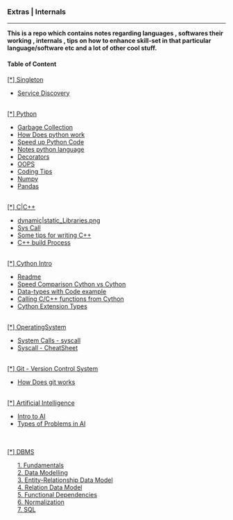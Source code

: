 <h3>Extras | Internals </h3><hr>
<b>This is a repo which contains notes regarding languages , softwares their working , internals , tips on how to enhance skill-set in that particular language/software etc and a lot of other cool stuff.</b>
  <br>
 <h4>Table of Content</h4>
<a href="./Singleton"> [*] Singleton</a>
  <ul>
    <li><a href="./Singleton/ServiceDiscovery.md "&emsp; &emsp; &emsp;>Service Discovery</a></li>
  </ul>
<br>
  <a href="./python/"> [*] Python </a>
<br>
  <ul>
  <li><a href="./python/GarbageCollection.md "&emsp; &emsp; &emsp;>Garbage Collection</a></li>
  <li><a href="./python/HowDoesItWorks.md " &emsp; &emsp; &emsp; >How Does python work</a></li>
  <li><a href="./python/SpeedUpPython.md " &emsp; &emsp; &emsp; >Speed up Python Code</a></li>
  <li><a href="./python/Notes.md " &emsp; &emsp; &emsp; >Notes python language</a></li>
  <li><a href="./python/Decorators.md " &emsp; &emsp; &emsp; >Decorators</a></li>
  <li><a href="./python/OOPS.md " &emsp; &emsp; &emsp; >OOPS</a></li>
  <li><a href="./python/CodingTips.md " &emsp; &emsp; &emsp; >Coding Tips</a></li>
  <li><a href="./python/Numpy/README.md " &emsp; &emsp; &emsp; >Numpy</a></li>
  <li><a href="./python/Pandas/README.md " &emsp; &emsp; &emsp; >Pandas</a></li>
  </ul>
<br>
   <a href="./C|C++/"> [*] C|C++ </a>
  <ul>
  <li><a href="./C|C++/dynamic|static_Libraries.png "&emsp; &emsp; &emsp;>dynamic|static_Libraries.png</a></li>
  <li><a href="./C|C++/syscall-pic.png "&emsp; &emsp; &emsp;>Sys Call</a></li>
  <li><a href="./C|C++/CPP-points.md "&emsp; &emsp; &emsp;>Some tips for writing C++</a></li>
  <li><a href="./C|C++/BuildProcess.md "&emsp; &emsp; &emsp;>C++ build Process</a></li>
  </ul>
<br>
   <a href="./Cython/"> [*] Cython Intro</a>
  <ul>
  <li><a href="./Cython/README.md "&emsp; &emsp; &emsp;>Readme</a></li>
  <li><a href="./Cython/Examples/First"&emsp; &emsp; &emsp;>Speed Comparison Cython vs Cython</a></li>
  <li><a href="./Cython/Examples/Second"&emsp; &emsp; &emsp;> Data-types with Code example</a></li>
  <li><a href="./Cython/Examples/Third"&emsp; &emsp; &emsp;> Calling C/C++ functions from Cython</a></li>
  <li><a href="./Cython/Examples/Fourth"&emsp; &emsp; &emsp;> Cython Extension Types</a></li>
  </ul>
<br>
   <a href="./OperatingSystem/"> [*] OperatingSystem</a>
  <ul>
  <li><a href="./OperatingSystem/syscall.md "&emsp; &emsp; &emsp;>System Calls - syscall</a></li>
  <li><a href="./OperatingSystem/syscallCheatSheet.md " &emsp; &emsp; &emsp; >Syscall - CheatSheet</a></li>
  </ul>
<br>
   <a href="./git/"> [*] Git - Version Control System</a>
  <ul>
  <li><a href="./git/HowDoesItWorks.md " &emsp; &emsp; &emsp; >How Does git works</a></li>
  </ul>

<br>
   <a href="./AI/"> [*] Artificial Intelligence</a>
  <ul>
  <li><a href="./AI/1.md " &emsp; &emsp; &emsp; >Intro to AI<a></li>
  <li><a href="./AI/2.md " &emsp; &emsp; &emsp; >Types of Problems in AI<a></li>
  </ul>
<br>

<br>
  <a href="./DBMS/"> [*] DBMS</a>
  <ul>
  <a href='./DBMS/1.md'> 1. Fundamentals</a><br>
  <a href='./DBMS/2.md'> 2. Data Modelling</a><br>
  <a href='./DBMS/3.md'> 3. Entity-Relationship Data Model</a><br>
  <a href='./DBMS/4.md'> 4. Relation Data Model</a><br>
  <a href='./DBMS/5.md'> 5. Functional Dependencies</a><br>
  <a href='./DBMS/6.md'> 6. Normalization</a><br>
  <a href='./DBMS/7.md'> 7. SQL</a><br>
  </ul>
<br>
